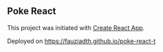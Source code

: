 ## Poke React

This project was initiated with [Create React App](https://github.com/facebook/create-react-app).

Deployed on https://fauziadth.github.io/poke-react-t